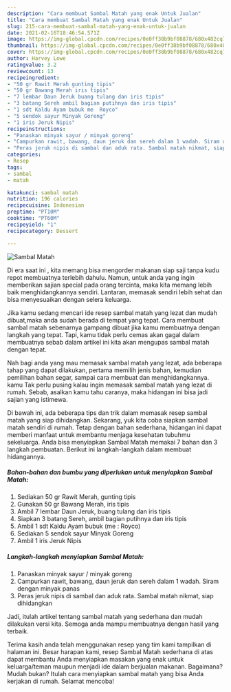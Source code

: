 ```yaml
---
description: "Cara membuat Sambal Matah yang enak Untuk Jualan"
title: "Cara membuat Sambal Matah yang enak Untuk Jualan"
slug: 215-cara-membuat-sambal-matah-yang-enak-untuk-jualan
date: 2021-02-16T18:46:54.571Z
image: https://img-global.cpcdn.com/recipes/0e0ff38b9bf08878/680x482cq70/sambal-matah-foto-resep-utama.jpg
thumbnail: https://img-global.cpcdn.com/recipes/0e0ff38b9bf08878/680x482cq70/sambal-matah-foto-resep-utama.jpg
cover: https://img-global.cpcdn.com/recipes/0e0ff38b9bf08878/680x482cq70/sambal-matah-foto-resep-utama.jpg
author: Harvey Lowe
ratingvalue: 3.2
reviewcount: 13
recipeingredient:
- "50 gr Rawit Merah gunting tipis"
- "50 gr Bawang Merah iris tipis"
- "7 lembar Daun Jeruk buang tulang dan iris tipis"
- "3 batang Sereh ambil bagian putihnya dan iris tipis"
- "1 sdt Kaldu Ayam bubuk me  Royco"
- "5 sendok sayur Minyak Goreng"
- "1 iris Jeruk Nipis"
recipeinstructions:
- "Panaskan minyak sayur / minyak goreng"
- "Campurkan rawit, bawang, daun jeruk dan sereh dalam 1 wadah. Siram dengan minyak panas"
- "Peras jeruk nipis di sambal dan aduk rata. Sambal matah nikmat, siap dihidangkan"
categories:
- Resep
tags:
- sambal
- matah

katakunci: sambal matah 
nutrition: 196 calories
recipecuisine: Indonesian
preptime: "PT10M"
cooktime: "PT60M"
recipeyield: "1"
recipecategory: Dessert

---
```



![Sambal Matah](https://img-global.cpcdn.com/recipes/0e0ff38b9bf08878/680x482cq70/sambal-matah-foto-resep-utama.jpg)

Di era  saat ini , kita memang bisa mengorder makanan siap saji tanpa kudu repot membuatnya terlebih dahulu. Namun, untuk anda yang ingin memberikan sajian special pada orang tercinta, maka kita memang lebih baik menghidangkannya sendiri. Lantaran, memasak sendiri lebih sehat dan bisa menyesuaikan dengan selera keluarga.

Jika kamu sedang mencari ide resep sambal matah yang lezat dan mudah dibuat,maka anda sudah berada di tempat yang tepat. Cara membuat sambal matah  sebenarnya gampang dibuat jika kamu membuatnya dengan langkah yang tepat. Tapi, kamu tidak perlu cemas akan gagal dalam membuatnya 
sebab dalam artikel ini kita akan mengupas sambal matah dengan tepat.  



Nah bagi anda yang mau memasak sambal matah yang lezat, ada beberapa tahap yang dapat dilakukan, pertama memilih jenis bahan, kemudian pemilihan bahan segar, sampai cara membuat dan menghidangkannya. kamu Tak perlu pusing kalau ingin memasak sambal matah yang lezat di rumah. Sebab, asalkan kamu  tahu caranya, maka hidangan ini bisa jadi sajian yang istimewa.

Di bawah ini, ada beberapa tips dan trik dalam memasak resep sambal matah yang siap dihidangkan. Sekarang, yuk kita coba siapkan sambal matah sendiri di rumah. Tetap dengan bahan sederhana, hidangan ini dapat memberi manfaat untuk membantu menjaga kesehatan tubuhmu sekeluarga. Anda bisa menyiapkan Sambal Matah memakai 7 bahan dan 3 langkah pembuatan. Berikut ini langkah-langkah dalam membuat hidangannya.

<!--inarticleads1-->

##### Bahan-bahan dan bumbu yang diperlukan untuk menyiapkan Sambal Matah:

1. Sediakan 50 gr Rawit Merah, gunting tipis
1. Gunakan 50 gr Bawang Merah, iris tipis
1. Ambil 7 lembar Daun Jeruk, buang tulang dan iris tipis
1. Siapkan 3 batang Sereh, ambil bagian putihnya dan iris tipis
1. Ambil 1 sdt Kaldu Ayam bubuk (me : Royco)
1. Sediakan 5 sendok sayur Minyak Goreng
1. Ambil 1 iris Jeruk Nipis




<!--inarticleads2-->

##### Langkah-langkah menyiapkan Sambal Matah:

1. Panaskan minyak sayur / minyak goreng
1. Campurkan rawit, bawang, daun jeruk dan sereh dalam 1 wadah. Siram dengan minyak panas
1. Peras jeruk nipis di sambal dan aduk rata. Sambal matah nikmat, siap dihidangkan




Jadi, itulah artikel tentang  sambal matah  yang sederhana dan mudah dilakukan versi kita. Semoga anda mampu membuatnya dengan hasil yang terbaik. 

Terima kasih anda telah menggunakan resep yang tim kami tampilkan di halaman ini. Besar harapan kami, resep  Sambal Matah sederhana di atas dapat membantu Anda menyiapkan masakan yang enak untuk keluarga/teman maupun menjadi ide dalam berjualan makanan. Bagaimana? Mudah bukan? Itulah cara menyiapkan sambal matah yang bisa Anda kerjakan di rumah. Selamat mencoba!

